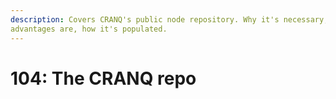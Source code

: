 ```yaml
---
description: Covers CRANQ's public node repository. Why it's necessary, what its
advantages are, how it's populated.
---
```


# 104: The CRANQ repo
